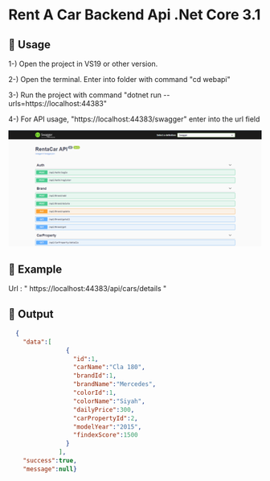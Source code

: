 # Rent A Car Backend Api .Net Core 3.1

## 📌 Usage 

1-) Open the project in VS19 or other version.

2-) Open the terminal. Enter into folder with command  "cd webapi"

3-) Run the project with command "dotnet run --urls=https://localhost:44383"

4-) For API usage,  "https://localhost:44383/swagger" enter into  the url field

![swaggerui](https://github.com/kaansen57/RentaCar-Backend/blob/master/swagger.png?raw=true)

## 📌 Example

Url : " https://localhost:44383/api/cars/details "

## 📌 Output 
```json
  {
	"data":[
                {
                  "id":1,
                  "carName":"Cla 180",
                  "brandId":1,
                  "brandName":"Mercedes",
                  "colorId":1,
                  "colorName":"Siyah",
                  "dailyPrice":300,
                  "carPropertyId":2,
                  "modelYear":"2015",
                  "findexScore":1500
                }
              ],
	"success":true,
	"message":null}

```